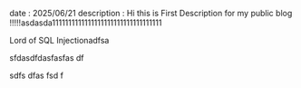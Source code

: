 date : 2025/06/21
description : Hi this is First Description for my public blog !!!!!asdasda1111111111111111111111111111111111

Lord of SQL Injectionadfsa

sfdasdfdasfasfas
df

sdfs
dfas
fsd
f
